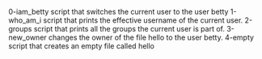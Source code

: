 0-iam_betty script that switches the current user to the user betty
1-who_am_i  script that prints the effective username of the current user.
2-groups script that prints all the groups the current user is part of.
3-new_owner  changes the owner of the file hello to the user betty.
4-empty script that creates an empty file called hello
